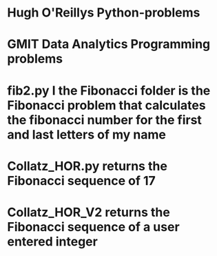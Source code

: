 # Hugh O'Reillys Python-problems
# GMIT Data Analytics Programming problems
# fib2.py  I the Fibonacci folder is the Fibonacci problem that calculates the fibonacci number for the first and last letters of my name
# Collatz_HOR.py returns the Fibonacci sequence of 17
# Collatz_HOR_V2 returns the Fibonacci sequence of a user entered integer
